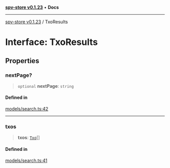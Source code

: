 [**spv-store v0.1.23**](../README.md) • **Docs**

***

[spv-store v0.1.23](../globals.md) / TxoResults

# Interface: TxoResults

## Properties

### nextPage?

> `optional` **nextPage**: `string`

#### Defined in

[models/search.ts:42](https://github.com/bitcoin-sv/spv-store/blob/63abe80bc44b9b9c7e00ccf1d6227aea5ee85646/src/models/search.ts#L42)

***

### txos

> **txos**: [`Txo`](../classes/Txo.md)[]

#### Defined in

[models/search.ts:41](https://github.com/bitcoin-sv/spv-store/blob/63abe80bc44b9b9c7e00ccf1d6227aea5ee85646/src/models/search.ts#L41)
